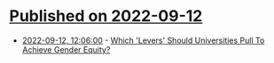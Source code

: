 # [Published on 2022-09-12](index.md)

* [2022-09-12, 12:06:00](https://soylentnews.org/article.pl?sid=22/09/11/0658247&from=rss) - [Which 'Levers' Should Universities Pull To Achieve Gender Equity?](https://soylentnews.org/article.pl?sid=22/09/11/0658247&from=rss)
